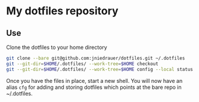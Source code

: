 My dotfiles repository
======================

Use
---
Clone the dotfiles to your home directory

```bash
git clone --bare git@github.com:jniedrauer/dotfiles.git ~/.dotfiles
git --git-dir=$HOME/.dotfiles/ --work-tree=$HOME checkout
git --git-dir=$HOME/.dotfiles/ --work-tree=$HOME config --local status.showUntrackedFiles no
```

Once you have the files in place, start a new shell. You will now have an alias `cfg` for adding and storing dotfiles which points at the bare repo in ~/.dotfiles.
